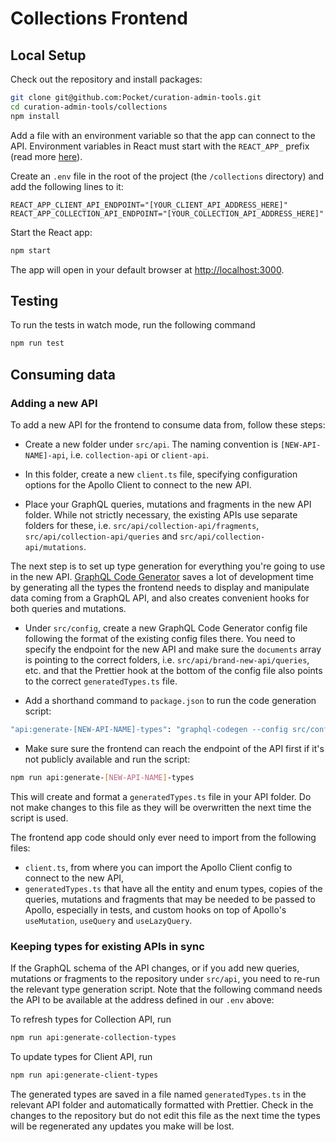 # Collections Frontend

## Local Setup

Check out the repository and install packages:

```bash
git clone git@github.com:Pocket/curation-admin-tools.git
cd curation-admin-tools/collections
npm install
```

Add a file with an environment variable so that the app can connect to the API. Environment variables in React must start with the `REACT_APP_` prefix (read more [here](https://create-react-app.dev/docs/adding-custom-environment-variables/)).

Create an `.env` file in the root of the project (the `/collections` directory) and add the following lines to it:

```dotenv
REACT_APP_CLIENT_API_ENDPOINT="[YOUR_CLIENT_API_ADDRESS_HERE]"
REACT_APP_COLLECTION_API_ENDPOINT="[YOUR_COLLECTION_API_ADDRESS_HERE]"
```

Start the React app:

```bash
npm start
```

The app will open in your default browser at [http://localhost:3000](http://localhost:3000).

## Testing

To run the tests in watch mode, run the following command

```bash
npm run test
```

## Consuming data

### Adding a new API

To add a new API for the frontend to consume data from, follow these steps:

- Create a new folder under `src/api`. The naming convention is `[NEW-API-NAME]-api`, i.e. `collection-api` or `client-api`.

- In this folder, create a new `client.ts` file, specifying configuration options for the Apollo Client to connect to the new API.

- Place your GraphQL queries, mutations and fragments in the new API folder. While not strictly necessary, the existing APIs use separate folders for these, i.e. `src/api/collection-api/fragments`, `src/api/collection-api/queries` and `src/api/collection-api/mutations`.

The next step is to set up type generation for everything you're going to use in the new API. [GraphQL Code Generator](https://www.graphql-code-generator.com/) saves a lot of development time by generating all the types the frontend needs to display and manipulate data coming from a GraphQL API, and also creates convenient hooks for both queries and mutations.

- Under `src/config`, create a new GraphQL Code Generator config file following the format of the existing config files there. You need to specify the endpoint for the new API and make sure the `documents` array is pointing to the correct folders, i.e. `src/api/brand-new-api/queries`, etc. and that the Prettier hook at the bottom of the config file also points to the correct `generatedTypes.ts` file.

- Add a shorthand command to `package.json` to run the code generation script:

```bash
"api:generate-[NEW-API-NAME]-types": "graphql-codegen --config src/config/[NEW-API-NAME]-api-codegen.json -r dotenv/config"
```

- Make sure sure the frontend can reach the endpoint of the API first if it's not publicly available and run the script:

```bash
npm run api:generate-[NEW-API-NAME]-types
```

This will create and format a `generatedTypes.ts` file in your API folder. Do not make changes to this file as they will be overwritten the next time the script is used.

The frontend app code should only ever need to import from the following files:
- `client.ts`, from where you can import the Apollo Client config to connect to the new API,
- `generatedTypes.ts` that have all the entity and enum types, copies of the queries, mutations and fragments that may be needed to be passed to Apollo, especially in tests, and custom hooks on top of Apollo's `useMutation`, `useQuery` and `useLazyQuery`.

### Keeping types for existing APIs in sync

If the GraphQL schema of the API changes, or if you add new queries, mutations or fragments to the repository under `src/api`, you need to re-run the relevant type generation script. Note that the following command needs the API to be available at the address defined in our `.env` above:

To refresh types for Collection API, run

```bash
npm run api:generate-collection-types
```

To update types for Client API, run

```bash
npm run api:generate-client-types
```

The generated types are saved in a file named `generatedTypes.ts` in the relevant API folder and automatically formatted with Prettier. Check in the changes to the repository but do not edit this file as the next time the types will be regenerated any updates you make will be lost.
